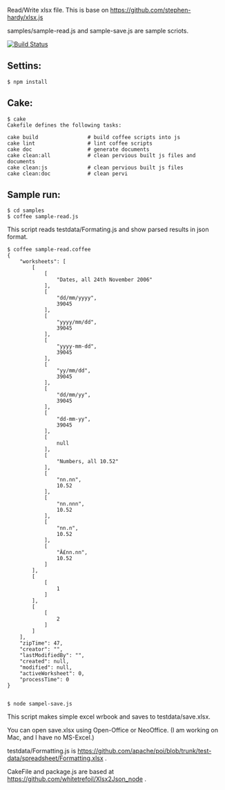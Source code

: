 
Read/Write xlsx file.
This is base on https://github.com/stephen-hardy/xlsx.js

samples/sample-read.js and sample-save.js are sample scriots.

[![Build Status](https://secure.travis-ci.org/katoy/node-xlsx.png)](http://travis-ci.org/katoy/node-xlsx)  


Settins:
------------
    $ npm install

Cake:
------------
    $ cake
    Cakefile defines the following tasks:
    
    cake build                # build coffee scripts into js
    cake lint                 # lint coffee scripts
    cake doc                  # generate documents
    cake clean:all            # clean pervious built js files and documents
    cake clean:js             # clean pervious built js files
    cake clean:doc            # clean pervi    


Sample run:
-----------
    $ cd samples
    $ coffee sample-read.js

    
This script reads testdata/Formating.js and show parsed results in json format.

    $ coffee sample-read.coffee 
    {
        "worksheets": [
            [
                [
                    "Dates, all 24th November 2006"
                ],
                [
                    "dd/mm/yyyy",
                    39045
                ],
                [
                    "yyyy/mm/dd",
                    39045
                ],
                [
                    "yyyy-mm-dd",
                    39045
                ],
                [
                    "yy/mm/dd",
                    39045
                ],
                [
                    "dd/mm/yy",
                    39045
                ],
                [
                    "dd-mm-yy",
                    39045
                ],
                [
                    null
                ],
                [
                    "Numbers, all 10.52"
                ],
                [
                    "nn.nn",
                    10.52
                ],
                [
                    "nn.nnn",
                    10.52
                ],
                [
                    "nn.n",
                    10.52
                ],
                [
                    "Â£nn.nn",
                    10.52
                ]
            ],
            [
                [
                    1
                ]
            ],
            [
                [
                    2
                ]
            ]
        ],
        "zipTime": 47,
        "creator": "",
        "lastModifiedBy": "",
        "created": null,
        "modified": null,
        "activeWorksheet": 0,
        "processTime": 0
    }


    $ node sampel-save.js

This script makes simple excel wrbook and saves to testdata/save.xlsx.

You can open save.xlsx using Open-Office or NeoOffice. 
(I am working on Mac, and I have no MS-Excel.)

testdata/Formatting.js is https://github.com/apache/poi/blob/trunk/test-data/spreadsheet/Formatting.xlsx .

CakeFile and package.js are based at https://github.com/whitetrefoil/Xlsx2Json_node .
 
